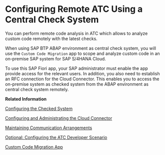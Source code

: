 <!-- loio89a6d80648ed474384035a10a2e0528b -->

# Configuring Remote ATC Using a Central Check System

You can perform remote code analysis in ATC which allows to analyze custom code remotely with the latest checks.

When using SAP BTP ABAP environment as central check system, you will use the `Custom Code Migration` app to scope and analyze custom code in an on-premise SAP system for SAP S/4HANA Cloud.

To use this SAP Fiori app, your SAP administrator must enable the app provide access for the relevant users. In addition, you also need to establish an RFC connection for the Cloud Connector. This enables you to access the on-premise system as checked system from the ABAP environment as central check system remotely.

**Related Information**  


[Configuring the Checked System](configuring-the-checked-system-146e77e.md "")

[Configuring and Administrating the Cloud Connector](configuring-and-administrating-the-cloud-connector-8e9052f.md "")

[Maintaining Communication Arrangements](maintaining-communication-arrangements-7849aa4.md "A communication arrangement describes a communication scenario with a remote system during configuration time. It provides the required metadata for the service configuration.")

[Optional: Configuring the ATC Developer Scenario](optional-configuring-the-atc-developer-scenario-3943c74.md "You can use a system in SAP BTP ABAP environment as a central check system to run ATC checks from an on-premise system against this system (ATC Developer Scenario).")

[Custom Code Migration App](https://help.sap.com/docs/btp/sap-business-technology-platform/custom-code-migration)

